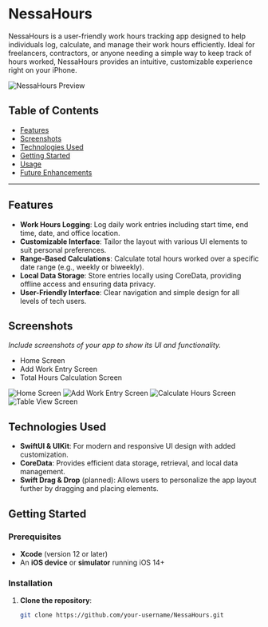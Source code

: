 # NessaHours

NessaHours is a user-friendly work hours tracking app designed to help individuals log, calculate, and manage their work hours efficiently. Ideal for freelancers, contractors, or anyone needing a simple way to keep track of hours worked, NessaHours provides an intuitive, customizable experience right on your iPhone.

![NessaHours Preview](app_images/app.png) <!-- Replace with actual path once image is added -->

## Table of Contents
- [Features](#features)
- [Screenshots](#screenshots)
- [Technologies Used](#technologies-used)
- [Getting Started](#getting-started)
- [Usage](#usage)
- [Future Enhancements](#future-enhancements)

---

## Features
- **Work Hours Logging**: Log daily work entries including start time, end time, date, and office location.
- **Customizable Interface**: Tailor the layout with various UI elements to suit personal preferences.
- **Range-Based Calculations**: Calculate total hours worked over a specific date range (e.g., weekly or biweekly).
- **Local Data Storage**: Store entries locally using CoreData, providing offline access and ensuring data privacy.
- **User-Friendly Interface**: Clear navigation and simple design for all levels of tech users.

## Screenshots
*Include screenshots of your app to show its UI and functionality.*
- Home Screen
- Add Work Entry Screen
- Total Hours Calculation Screen

![Home Screen](app_images/Intro.png)
![Add Work Entry Screen](app_images/2.png)
![Calculate Hours Screen](app_images/3.png)
![Table View Screen](app_images/4.png)

## Technologies Used
- **SwiftUI & UIKit**: For modern and responsive UI design with added customization.
- **CoreData**: Provides efficient data storage, retrieval, and local data management.
- **Swift Drag & Drop** (planned): Allows users to personalize the app layout further by dragging and placing elements.

## Getting Started
### Prerequisites
- **Xcode** (version 12 or later)
- An **iOS device** or **simulator** running iOS 14+

### Installation
1. **Clone the repository**:
   ```bash
   git clone https://github.com/your-username/NessaHours.git

